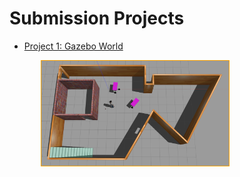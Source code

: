 # Submission Projects

* [Project 1: Gazebo World](./project1_gazeboWorld/)

<img src="./doc/p1_screenshot.png" width=300 style="border: 1px solid orange; margin-left: 50px;"/>

<br>
